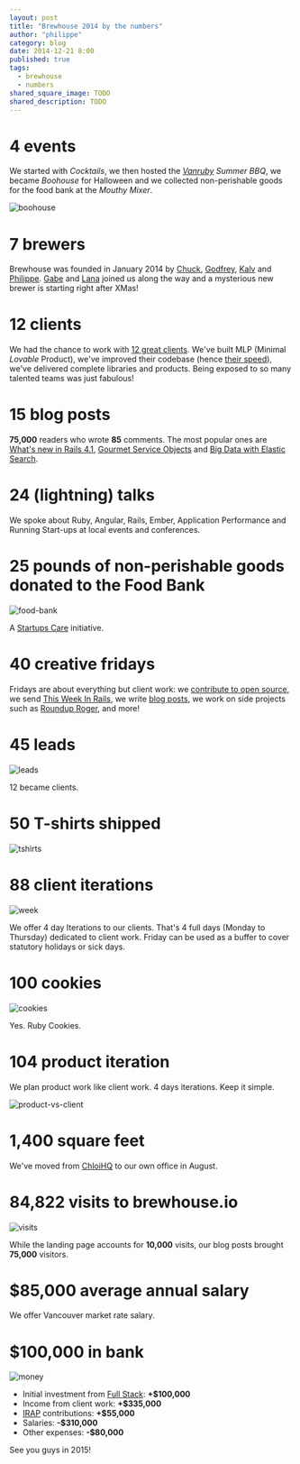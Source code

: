 ```yaml
---
layout: post
title: "Brewhouse 2014 by the numbers"
author: "philippe"
category: blog
date: 2014-12-21 8:00
published: true
tags:
  - brewhouse
  - numbers
shared_square_image: TODO
shared_description: TODO
---
```



# **4** events

We started with *Cocktails*, we then hosted the *[Vanruby](http://vanruby.org) Summer BBQ*,
we became *Boohouse* for Halloween and we collected non-perishable goods for the
food bank at the *Mouthy Mixer*.

![boohouse](/images/posts/2014/Dec/boohouse.gif)

# **7** brewers

Brewhouse was founded in January 2014 by
[Chuck](https://twitter.com/ChuckBergeron),
[Godfrey](https://twitter.com/chancancode),
[Kalv](https://twitter.com/kalv) and
[Philippe](https://twitter.com/pcreux).
[Gabe](https://twitter.com/gabescholz)
and
[Lana](https://twitter.com/mstopham)
joined us along the way and a mysterious new
brewer is starting right after XMas!

# **12** clients

<!-- break -->

We had the chance to work with [12 great
clients](/#clients).
We've built MLP (Minimal *Lovable* Product), we've improved
their codebase (hence [their
speed](/blog/2014/11/10/healthy-codebase-and-preparatory-refactoring.html)), we've delivered
complete libraries and products.
Being exposed to so many talented teams was just fabulous!

# **15** blog posts

**75,000** readers who wrote **85** comments. The most popular
ones are
[What's new in Rails
4.1](/blog/2013/12/17/whats-new-in-rails-4-1.html),
[Gourmet Service Objects](/blog/2014/04/30/gourmet-service-objects.html) and
[Big Data with Elastic
Search](/blog/2014/11/04/big-data-with-elk-stack.html).

# **24** (lightning) talks

We spoke about Ruby, Angular, Rails, Ember, Application Performance and
Running Start-ups at local events and conferences.

# **25** pounds of non-perishable goods donated to the Food Bank

![food-bank](/images/posts/2014/Dec/food-bank.jpg)

A [Startups Care](http://www.startups-care.com) initiative.

# **40** creative fridays

Fridays are about everything but client work:
we [contribute to open source](https://github.com/rails/rails/commits?author=chancancode),
we send [This Week In Rails](http://rails-weekly.goodbits.io/archive/),
we write [blog posts](/blog),
we work on side projects such as [Roundup
Roger](http://brewhouse.io/2014/06/27/say-hello-to-roundup-roger.html),
and more!

# **45** leads

![leads](/images/posts/2014/Dec/leads.jpg)

12 became clients.

# **50** T-shirts shipped

![tshirts](/images/posts/2014/Dec/tshirts.jpg)

# **88** client iterations

![week](/images/posts/2014/Dec/week.jpg)

We offer 4 day Iterations to our clients. That's 4 full days (Monday to
Thursday) dedicated to client work. Friday can be used as a
buffer to cover statutory holidays or sick days.

# **100** cookies

![cookies](/images/posts/2014/Dec/cookies.jpg)

Yes. Ruby Cookies.

# **104** product iteration

We plan product work like client work. 4 days iterations. Keep
it simple.

![product-vs-client](/images/posts/2014/Dec/client-vs-product.jpg)

# **1,400** square feet

We've moved from [ChloiHQ](http://chloi.io) to our own office in August.

# **84,822** visits to brewhouse.io

![visits](/images/posts/2014/Dec/visits.png)

While the landing page accounts for **10,000** visits, our blog posts
brought **75,000** visitors.

# **$85,000** average annual salary

We offer Vancouver market rate salary.

# **$100,000** in bank

![money](/images/posts/2014/Dec/money.jpg)

* Initial investment from [Full Stack](http://fullstack.ca/): **+$100,000**
* Income from client work: **+$335,000**
* [IRAP](http://www.nrc-cnrc.gc.ca/eng/irap/index.html) contributions: **+$55,000**
* Salaries: **-$310,000**
* Other expenses: **-$80,000**

See you guys in 2015!
